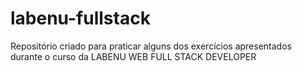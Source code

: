 # labenu-fullstack
Repositório criado para praticar alguns dos exercícios apresentados durante o curso da LABENU WEB FULL STACK DEVELOPER

